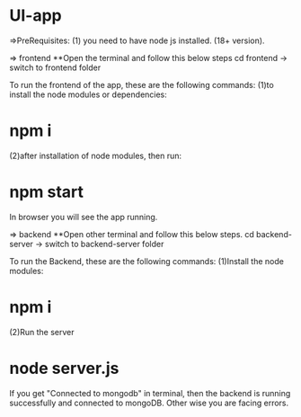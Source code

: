 # UI-app
=>PreRequisites:
(1) you need to have node js installed. (18+ version).


=> frontend
**Open the terminal and follow this below steps
cd frontend -> switch to frontend folder

To run the frontend of the app, these are the following commands:
(1)to install the node modules or dependencies:
# npm i

(2)after installation of node modules, then run:
# npm start
In browser you will see the app running.

=> backend
**Open other terminal and follow this below steps.
cd backend-server -> switch to backend-server folder

To run the Backend, these are the following commands:
(1)Install the node modules:
# npm i

(2)Run the server
# node server.js
If you get "Connected to mongodb" in terminal, then the backend is running successfully and connected to mongoDB. Other wise you are facing errors.

